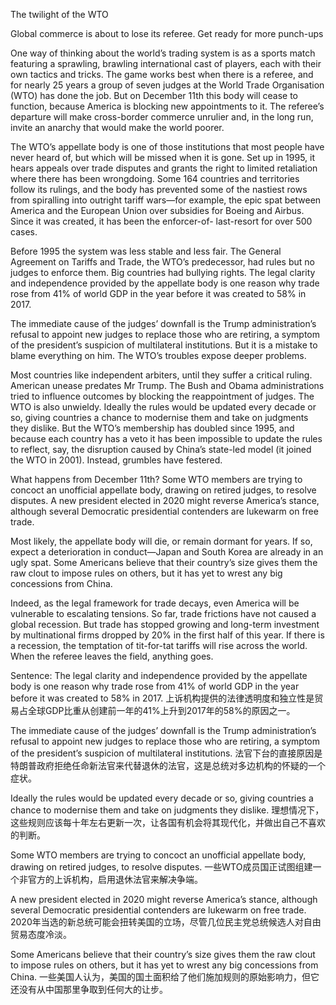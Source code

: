 The twilight of the WTO

Global commerce is about to lose its referee. Get ready for more punch-ups

One way of thinking about the world’s trading system is as a sports match featuring a sprawling, brawling international cast of players, each with their own tactics and tricks. The game works best when there is a referee, and for nearly 25 years a group of seven judges at the World Trade Organisation (WTO) has done the job. But on December 11th this body will cease to function, because America is blocking new appointments to it. The referee’s departure will make cross-border commerce unrulier and, in the long run, invite an anarchy that would make the world poorer.

The WTO’s appellate body is one of those institutions that most people have never heard of, but which will be missed when it is gone. Set up in 1995, it hears appeals over trade disputes and grants the right to limited retaliation where there has been wrongdoing. Some 164 countries and territories follow its rulings, and the body has prevented some of the nastiest rows from spiralling into outright tariff wars—for example, the epic spat between America and the European Union over subsidies for Boeing and Airbus. Since it was created, it has been the enforcer-of- last-resort for over 500 cases.

Before 1995 the system was less stable and less fair. The General Agreement on Tariffs and Trade, the WTO’s predecessor, had rules but no judges to enforce them. Big countries had bullying rights. The legal clarity and independence provided by the appellate body is one reason why trade rose from 41% of world GDP in the year before it was created to 58% in 2017.

The immediate cause of the judges’ downfall is the Trump administration’s refusal to appoint new judges to replace those who are retiring, a symptom of the president’s suspicion of multilateral institutions. But it is a mistake to blame everything on him. The WTO’s troubles expose deeper problems.

Most countries like independent arbiters, until they suffer a critical ruling. American unease predates Mr Trump. The Bush and Obama administrations tried to influence outcomes by blocking the reappointment of judges. The WTO is also unwieldy. Ideally the rules would be updated every decade or so, giving countries a chance to modernise them and take on judgments they dislike. But the WTO’s membership has doubled since 1995, and because each country has a veto it has been impossible to update the rules to reflect, say, the disruption caused by China’s state-led model (it joined the WTO in 2001). Instead, grumbles have festered.

What happens from December 11th? Some WTO members are trying to concoct an unofficial appellate body, drawing on retired judges, to resolve disputes. A new president elected in 2020 might reverse America’s stance, although several Democratic presidential contenders are lukewarm on free trade.

Most likely, the appellate body will die, or remain dormant for years. If so, expect a deterioration in conduct—Japan and South Korea are already in an ugly spat. Some Americans believe that their country’s size gives them the raw clout to impose rules on others, but it has yet to wrest any big concessions from China.

Indeed, as the legal framework for trade decays, even America will be vulnerable to escalating tensions. So far, trade frictions have not caused a global recession. But trade has stopped growing and long-term investment by multinational firms dropped by 20% in the first half of this year. If there is a recession, the temptation of tit-for-tat tariffs will rise across the world. When the referee leaves the field, anything goes.

Sentence:
The legal clarity and independence provided by the appellate body is one reason why trade rose from 41% of world GDP in the year before it was created to 58% in 2017.
上诉机构提供的法律透明度和独立性是贸易占全球GDP比重从创建前一年的41%上升到2017年的58%的原因之一。

The immediate cause of the judges’ downfall is the Trump administration’s refusal to appoint new judges to replace those who are retiring, a symptom of the president’s suspicion of multilateral institutions.
法官下台的直接原因是特朗普政府拒绝任命新法官来代替退休的法官，这是总统对多边机构的怀疑的一个症状。

Ideally the rules would be updated every decade or so, giving countries a chance to modernise them and take on judgments they dislike.
理想情况下，这些规则应该每十年左右更新一次，让各国有机会将其现代化，并做出自己不喜欢的判断。

Some WTO members are trying to concoct an unofficial appellate body, drawing on retired judges, to resolve disputes.
一些WTO成员国正试图组建一个非官方的上诉机构，启用退休法官来解决争端。

A new president elected in 2020 might reverse America’s stance, although several Democratic presidential contenders are lukewarm on free trade.
2020年当选的新总统可能会扭转美国的立场，尽管几位民主党总统候选人对自由贸易态度冷淡。

Some Americans believe that their country’s size gives them the raw clout to impose rules on others, but it has yet to wrest any big concessions from China.
一些美国人认为，美国的国土面积给了他们施加规则的原始影响力，但它还没有从中国那里争取到任何大的让步。